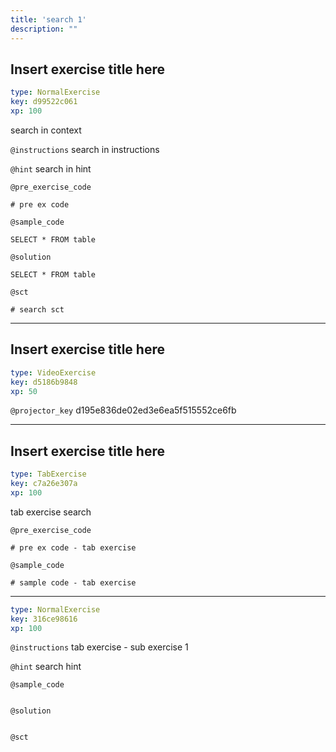 ```yaml
---
title: 'search 1'
description: ""
---
```


## Insert exercise title here

```yaml
type: NormalExercise
key: d99522c061
xp: 100
```

search in context

`@instructions`
search in instructions

`@hint`
search in hint

`@pre_exercise_code`
```{python}
# pre ex code
```

`@sample_code`
```{sql}
SELECT * FROM table
```

`@solution`
```{sql}
SELECT * FROM table
```

`@sct`
```{python}
# search sct
```

---

## Insert exercise title here

```yaml
type: VideoExercise
key: d5186b9848
xp: 50
```

`@projector_key`
d195e836de02ed3e6ea5f515552ce6fb

---

## Insert exercise title here

```yaml
type: TabExercise
key: c7a26e307a
xp: 100
```

tab exercise search

`@pre_exercise_code`
```{python}
# pre ex code - tab exercise
```

`@sample_code`
```{sql}
# sample code - tab exercise
```

***

```yaml
type: NormalExercise
key: 316ce98616
xp: 100
```



`@instructions`
tab exercise - sub exercise 1

`@hint`
search hint

`@sample_code`
```{sql}

```

`@solution`
```{sql}

```

`@sct`
```{python}

```
